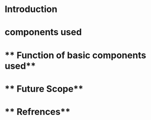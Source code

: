 # **Introduction**
# **components used**
# ** Function of basic components used**
# ** Future Scope**
# ** Refrences**
